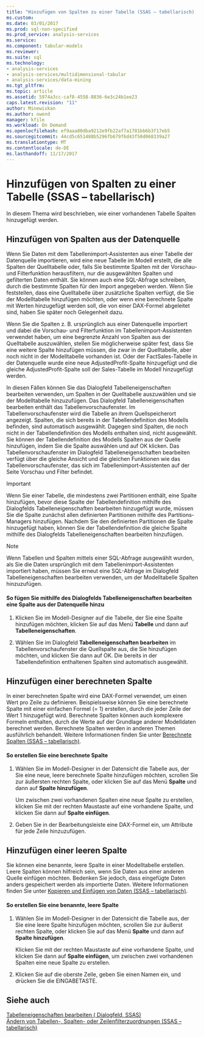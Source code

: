 ```yaml
---
title: "Hinzufügen von Spalten zu einer Tabelle (SSAS – tabellarisch) | Microsoft Docs"
ms.custom: 
ms.date: 03/01/2017
ms.prod: sql-non-specified
ms.prod_service: analysis-services
ms.service: 
ms.component: tabular-models
ms.reviewer: 
ms.suite: sql
ms.technology:
- analysis-services
- analysis-services/multidimensional-tabular
- analysis-services/data-mining
ms.tgt_pltfrm: 
ms.topic: article
ms.assetid: 5974a3cc-caf8-4558-8836-6e3c24b1ee23
caps.latest.revision: "11"
author: Minewiskan
ms.author: owend
manager: kfile
ms.workload: On Demand
ms.openlocfilehash: ef9aaa80dba9212e9fb22af7a1701bb6b3f17eb5
ms.sourcegitcommit: 44cd5c651488b5296fb679f6d43f50d068339a27
ms.translationtype: MT
ms.contentlocale: de-DE
ms.lasthandoff: 11/17/2017
---
```

# <a name="add-columns-to-a-table-ssas-tabular"></a>Hinzufügen von Spalten zu einer Tabelle (SSAS – tabellarisch)
  In diesem Thema wird beschrieben, wie einer vorhandenen Tabelle Spalten hinzugefügt werden.  
  
## <a name="add-columns-from-the-data-source"></a>Hinzufügen von Spalten aus der Datenquelle  
 Wenn Sie Daten mit dem Tabellenimport-Assistenten aus einer Tabelle der Datenquelle importieren, wird eine neue Tabelle im Modell erstellt, die alle Spalten der Quelltabelle oder, falls Sie bestimmte Spalten mit der Vorschau- und Filterfunktion herausfiltern, nur die ausgewählten Spalten und gefilterten Daten enthält. Sie können auch eine SQL-Abfrage schreiben, durch die bestimmte Spalten für den Import angegeben werden. Wenn Sie feststellen, dass eine Quelltabelle über zusätzliche Spalten verfügt, die Sie der Modelltabelle hinzufügen möchten, oder wenn eine berechnete Spalte mit Werten hinzugefügt werden soll, die von einer DAX-Formel abgeleitet sind, haben Sie später noch Gelegenheit dazu.  
  
 Wenn Sie die Spalten z. B. ursprünglich aus einer Datenquelle importiert und dabei die Vorschau- und Filterfunktion im Tabellenimport-Assistenten verwendet haben, um eine begrenzte Anzahl von Spalten aus der Quelltabelle auszuwählen, stellen Sie möglicherweise später fest, dass Sie eine weitere Spalte hinzufügen müssen, die zwar in der Quelltabelle, aber noch nicht in der Modelltabelle vorhanden ist. Oder der FactSales-Tabelle in der Datenquelle wurde eine neue AdjustedProfit-Spalte hinzugefügt und die gleiche AdjustedProfit-Spalte soll der Sales-Tabelle im Modell hinzugefügt werden.  
  
 In diesen Fällen können Sie das Dialogfeld Tabelleneigenschaften bearbeiten verwenden, um Spalten in der Quelltabelle auszuwählen und sie der Modelltabelle hinzuzufügen. Das Dialogfeld Tabelleneigenschaften bearbeiten enthält das Tabellenvorschaufenster. Im Tabellenvorschaufenster wird die Tabelle an ihrem Quellspeicherort angezeigt. Spalten, die sich bereits in der Tabellendefinition des Modells befinden, sind automatisch ausgewählt. Dagegen sind Spalten, die noch nicht in der Tabellendefinition des Modells enthalten sind, nicht ausgewählt. Sie können der Tabellendefinition des Modells Spalten aus der Quelle hinzufügen, indem Sie die Spalte auswählen und auf OK klicken. Das Tabellenvorschaufenster im Dialogfeld Tabelleneigenschaften bearbeiten verfügt über die gleiche Ansicht und die gleichen Funktionen wie das Tabellenvorschaufenster, das sich im Tabellenimport-Assistenten auf der Seite Vorschau und Filter befindet.  
  
> [!IMPORTANT]  
>  Wenn Sie einer Tabelle, die mindestens zwei Partitionen enthält, eine Spalte hinzufügen, bevor diese Spalte der Tabellendefinition mithilfe des Dialogfelds Tabelleneigenschaften bearbeiten hinzugefügt wurde, müssen Sie die Spalte zunächst allen definierten Partitionen mithilfe des Partitions-Managers hinzufügen. Nachdem Sie den definierten Partitionen die Spalte hinzugefügt haben, können Sie der Tabellendefinition die gleiche Spalte mithilfe des Dialogfelds Tabelleneigenschaften bearbeiten hinzufügen.  
  
> [!NOTE]  
>  Wenn Tabellen und Spalten mittels einer SQL-Abfrage ausgewählt wurden, als Sie die Daten ursprünglich mit dem Tabellenimport-Assistenten importiert haben, müssen Sie erneut eine SQL-Abfrage im Dialogfeld Tabelleneigenschaften bearbeiten verwenden, um der Modelltabelle Spalten hinzuzufügen.  
  
#### <a name="to-add-a-column-from-the-data-source-by-using-the-edit-table-properties-dialog-box"></a>So fügen Sie mithilfe des Dialogfelds Tabelleneigenschaften bearbeiten eine Spalte aus der Datenquelle hinzu  
  
1.  Klicken Sie im Modell-Designer auf die Tabelle, der Sie eine Spalte hinzufügen möchten, klicken Sie auf das Menü **Tabelle** und dann auf  **Tabelleneigenschaften**.  
  
2.  Wählen Sie im Dialogfeld **Tabelleneigenschaften bearbeiten** im Tabellenvorschaufenster die Quellspalte aus, die Sie hinzufügen möchten, und klicken Sie dann auf OK. Die bereits in der Tabellendefinition enthaltenen Spalten sind automatisch ausgewählt.  
  
## <a name="add-a-calculated-column"></a>Hinzufügen einer berechneten Spalte  
 In einer berechneten Spalte wird eine DAX-Formel verwendet, um einen Wert pro Zeile zu definieren. Beispielsweise können Sie eine berechnete Spalte mit einer einfachen Formel (= 1) erstellen, durch die jeder Zeile der Wert 1 hinzugefügt wird. Berechnete Spalten können auch komplexere Formeln enthalten, durch die Werte auf der Grundlage anderer Modelldaten berechnet werden. Berechnete Spalten werden in anderen Themen ausführlich behandelt. Weitere Informationen finden Sie unter [Berechnete Spalten &#40;SSAS – tabellarisch&#41;](../../analysis-services/tabular-models/ssas-calculated-columns.md).  
  
#### <a name="to-create-a-calculated-column"></a>So erstellen Sie eine berechnete Spalte  
  
1.  Wählen Sie im Modell-Designer in der Datensicht die Tabelle aus, der Sie eine neue, leere berechnete Spalte hinzufügen möchten, scrollen Sie zur äußersten rechten Spalte, oder klicken Sie auf das Menü **Spalte** und dann auf **Spalte hinzufügen**.  
  
     Um zwischen zwei vorhandenen Spalten eine neue Spalte zu erstellen, klicken Sie mit der rechten Maustaste auf eine vorhandene Spalte, und klicken Sie dann auf **Spalte einfügen**.  
  
2.  Geben Sie in der Bearbeitungsleiste eine DAX-Formel ein, um Attribute für jede Zeile hinzuzufügen.  
  
## <a name="add-a-blank-column"></a>Hinzufügen einer leeren Spalte  
 Sie können eine benannte, leere Spalte in einer Modelltabelle erstellen. Leere Spalten können hilfreich sein, wenn Sie Daten aus einer anderen Quelle einfügen möchten. Bedenken Sie jedoch, dass eingefügte Daten anders gespeichert werden als importierte Daten. Weitere Informationen finden Sie unter [Kopieren und Einfügen von Daten &#40;SSAS – tabellarisch&#41;](../../analysis-services/tabular-models/ssas-import-data-copy-and-paste-data.md).  
  
#### <a name="to-create-a-named-blank-column"></a>So erstellen Sie eine benannte, leere Spalte  
  
1.  Wählen Sie im Modell-Designer in der Datensicht die Tabelle aus, der Sie eine leere Spalte hinzufügen möchten, scrollen Sie zur äußerst rechten Spalte, oder klicken Sie auf das Menü **Spalte** und dann auf **Spalte hinzufügen**.  
  
     Klicken Sie mit der rechten Maustaste auf eine vorhandene Spalte, und klicken Sie dann auf **Spalte einfügen**, um zwischen zwei vorhandenen Spalten eine neue Spalte zu erstellen.  
  
2.  Klicken Sie auf die oberste Zelle, geben Sie einen Namen ein, und drücken Sie die EINGABETASTE.  
  
## <a name="see-also"></a>Siehe auch  
 [Tabelleneigenschaften bearbeiten &#40; Dialogfeld, SSAS&#41;](http://msdn.microsoft.com/library/8d913e83-7246-44cc-8fc7-31729023c0d8)   
 [Ändern von Tabellen-, Spalten- oder Zeilenfilterzuordnungen &#40;SSAS – tabellarisch&#41;](../../analysis-services/tabular-models/change-table-column-or-row-filter-mappings-ssas-tabular.md)  
  
  

